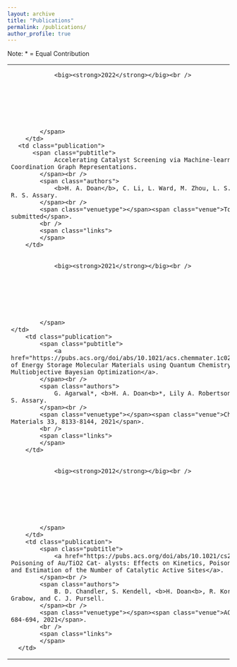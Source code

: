 ```yaml
---
layout: archive
title: "Publications"
permalink: /publications/
author_profile: true
---
```


Note: * = Equal Contribution

<table class="table" style="border:0;">
<tbody>
	<tr>
		<td>
			<span class="date">
				
				<big><strong>2022</strong></big><br />
				
        
				
				
        
        
        
			</span>
		</td>
	  <td class="publication">
		  <span class="pubtitle">
				Accelerating Catalyst Screening via Machine-learned Local Coordination Graph Representations.
			</span><br />
			<span class="authors">
				<b>H. A. Doan</b>, C. Li, L. Ward, M. Zhou, L. S. Curtiss, and R. S. Assary.
			</span><br />
			<span class="venuetype"></span><span class="venue">To be submitted</span>.
			<br />
			<span class="links">
			</span>
		</td>
  </tr>
	<tr>
		<td>
			<span class="date">
				
				<big><strong>2021</strong></big><br />
				
        
				
				
        
        
        
			</span>
    </td>
		<td class="publication">
			<span class="pubtitle">
				<a href="https://pubs.acs.org/doi/abs/10.1021/acs.chemmater.1c02040">Discovery of Energy Storage Molecular Materials using Quantum Chemistry-guided Multiobjective Bayesian Optimization</a>.
			</span><br />
			<span class="authors">
				G. Agarwal*, <b>H. A. Doan<b>*, Lily A. Robertson, Lu Zhang, R. S. Assary.
			</span><br />
			<span class="venuetype"></span><span class="venue">Chemistry of Materials 33, 8133-8144, 2021</span>.
			<br />
			<span class="links">
			</span>
		</td>
  </tr>
	<tr>
		<td>
			<span class="date">
				
				<big><strong>2012</strong></big><br />
				
        
				
				
        
        
        
			</span>
		</td>
		<td class="publication">
			<span class="pubtitle">
				<a href="https://pubs.acs.org/doi/abs/10.1021/cs200693g">NaBr Poisoning of Au/TiO2 Cat- alysts: Effects on Kinetics, Poisoning Mechanism, and Estimation of the Number of Catalytic Active Sites</a>.
			</span><br />
			<span class="authors">
				B. D. Chandler, S. Kendell, <b>H. Doan<b>, R. Korkosz, L. C. Grabow, and C. J. Pursell.
			</span><br />
			<span class="venuetype"></span><span class="venue">ACS Catalysis 2, 684-694, 2021</span>.
			<br />
			<span class="links">
			</span>
	  </td>
  </tr>
</tbody>
</table>